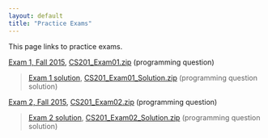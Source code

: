 ```yaml
---
layout: default
title: "Practice Exams"
---
```


This page links to practice exams.

[Exam 1, Fall 2015](cs201-fall2015-exam01.pdf), [CS201\_Exam01.zip](CS201_Exam01.zip) (programming question)

> [Exam 1 solution](cs201-fall2015-exam01-solution.pdf), [CS201\_Exam01\_Solution.zip](CS201_Exam01_Solution.zip) (programming question solution)

[Exam 2, Fall 2015](cs201-fall2015-exam02.pdf), [CS201\_Exam02.zip](CS201_Exam02.zip) (programming question)

> [Exam 2 solution](cs201-fall2015-exam02-solution.pdf), [CS201\_Exam02\_Solution.zip](CS201_Exam02_Solution.zip) (programming question solution)

<!--
[Exam 3, Fall 2015](cs201-fall2015-exam03.pdf), [CS201\_Exam03.zip](CS201_Exam03.zip) (programming question)

> [Exam 3 solution](cs201-fall2015-exam03-solution.pdf), [CS201\_Exam03\_Solution.zip](CS201_Exam03_Solution.zip) (programming question solution)
-->
